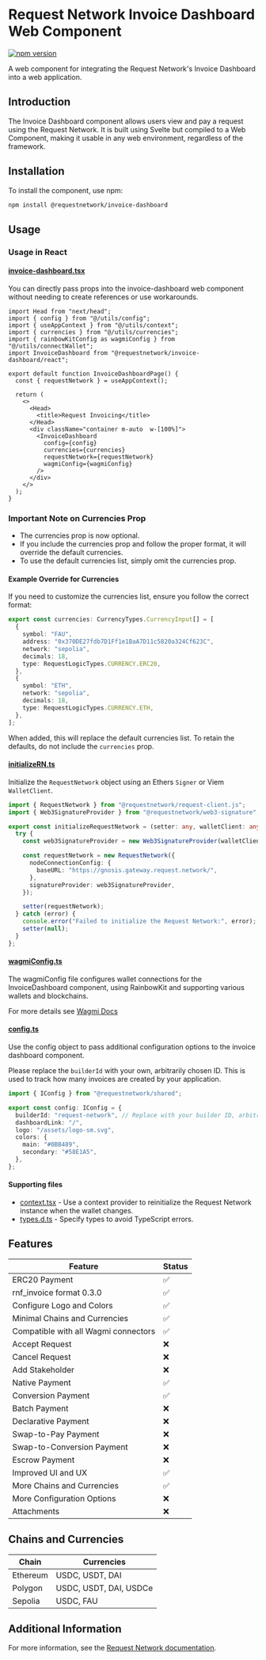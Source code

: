 # Request Network Invoice Dashboard Web Component

[![npm version](https://badge.fury.io/js/%40requestnetwork%2Finvoice-dashboard.svg)](https://badge.fury.io/js/%40requestnetwork%2Finvoice-dashboard)

A web component for integrating the Request Network's Invoice Dashboard into a web application.

## Introduction

The Invoice Dashboard component allows users view and pay a request using the Request Network. It is built using Svelte but compiled to a Web Component, making it usable in any web environment, regardless of the framework.

## Installation

To install the component, use npm:

```bash
npm install @requestnetwork/invoice-dashboard
```

## Usage

### Usage in React

#### [invoice-dashboard.tsx](https://github.com/RequestNetwork/invoicing-template/blob/main/pages/index.tsx)

You can directly pass props into the invoice-dashboard web component without needing to create references or use workarounds.

```tsx
import Head from "next/head";
import { config } from "@/utils/config";
import { useAppContext } from "@/utils/context";
import { currencies } from "@/utils/currencies";
import { rainbowKitConfig as wagmiConfig } from "@/utils/connectWallet";
import InvoiceDashboard from "@requestnetwork/invoice-dashboard/react";

export default function InvoiceDashboardPage() {
  const { requestNetwork } = useAppContext();

  return (
    <>
      <Head>
        <title>Request Invoicing</title>
      </Head>
      <div className="container m-auto  w-[100%]">
        <InvoiceDashboard
          config={config}
          currencies={currencies}
          requestNetwork={requestNetwork}
          wagmiConfig={wagmiConfig}
        />
      </div>
    </>
  );
}
```

### Important Note on Currencies Prop

- The currencies prop is now optional.
- If you include the currencies prop and follow the proper format, it will override the default currencies.
- To use the default currencies list, simply omit the currencies prop.

#### Example Override for Currencies

If you need to customize the currencies list, ensure you follow the correct format:

```ts
export const currencies: CurrencyTypes.CurrencyInput[] = [
  {
    symbol: "FAU",
    address: "0x370DE27fdb7D1Ff1e1BaA7D11c5820a324Cf623C",
    network: "sepolia",
    decimals: 18,
    type: RequestLogicTypes.CURRENCY.ERC20,
  },
  {
    symbol: "ETH",
    network: "sepolia",
    decimals: 18,
    type: RequestLogicTypes.CURRENCY.ETH,
  },
];
```

When added, this will replace the default currencies list. To retain the defaults, do not include the `currencies` prop.

#### [initializeRN.ts](https://github.com/RequestNetwork/invoicing-template/blob/main/utils/initializeRN.ts)

Initialize the `RequestNetwork` object using an Ethers `Signer` or Viem `WalletClient`.

```ts
import { RequestNetwork } from "@requestnetwork/request-client.js";
import { Web3SignatureProvider } from "@requestnetwork/web3-signature";

export const initializeRequestNetwork = (setter: any, walletClient: any) => {
  try {
    const web3SignatureProvider = new Web3SignatureProvider(walletClient);

    const requestNetwork = new RequestNetwork({
      nodeConnectionConfig: {
        baseURL: "https://gnosis.gateway.request.network/",
      },
      signatureProvider: web3SignatureProvider,
    });

    setter(requestNetwork);
  } catch (error) {
    console.error("Failed to initialize the Request Network:", error);
    setter(null);
  }
};
```

#### [wagmiConfig.ts](https://github.com/RequestNetwork/invoicing-template/blob/main/utils/wagmiConfig.ts)

The wagmiConfig file configures wallet connections for the InvoiceDashboard component, using RainbowKit and supporting various wallets and blockchains.

For more details see [Wagmi Docs](https://wagmi.sh/react/api/WagmiProvider#config)

#### [config.ts](https://github.com/RequestNetwork/invoicing-template/blob/main/utils/config.ts)

Use the config object to pass additional configuration options to the invoice dashboard component.

Please replace the `builderId` with your own, arbitrarily chosen ID. This is used to track how many invoices are created by your application.

```ts
import { IConfig } from "@requestnetwork/shared";

export const config: IConfig = {
  builderId: "request-network", // Replace with your builder ID, arbitrarily chosen, used for metrics
  dashboardLink: "/",
  logo: "/assets/logo-sm.svg",
  colors: {
    main: "#0BB489",
    secondary: "#58E1A5",
  },
};
```

#### Supporting files

- [context.tsx](https://github.com/RequestNetwork/invoicing-template/blob/main/utils/context.tsx) - Use a context provider to reinitialize the Request Network instance when the wallet changes.
- [types.d.ts](https://github.com/RequestNetwork/invoicing-template/blob/main/types.d.ts) - Specify types to avoid TypeScript errors.

## Features

| Feature                              | Status |
| ------------------------------------ | ------ |
| ERC20 Payment                        | ✅     |
| rnf_invoice format 0.3.0             | ✅     |
| Configure Logo and Colors            | ✅     |
| Minimal Chains and Currencies        | ✅     |
| Compatible with all Wagmi connectors | ✅     |
| Accept Request                       | ❌     |
| Cancel Request                       | ❌     |
| Add Stakeholder                      | ❌     |
| Native Payment                       | ✅     |
| Conversion Payment                   | ✅     |
| Batch Payment                        | ❌     |
| Declarative Payment                  | ❌     |
| Swap-to-Pay Payment                  | ❌     |
| Swap-to-Conversion Payment           | ❌     |
| Escrow Payment                       | ❌     |
| Improved UI and UX                   | ✅     |
| More Chains and Currencies           | ✅     |
| More Configuration Options           | ❌     |
| Attachments                          | ❌     |

## Chains and Currencies

| Chain    | Currencies             |
| -------- | ---------------------- |
| Ethereum | USDC, USDT, DAI        |
| Polygon  | USDC, USDT, DAI, USDCe |
| Sepolia  | USDC, FAU              |

## Additional Information

For more information, see the [Request Network documentation](https://docs.request.network/).
